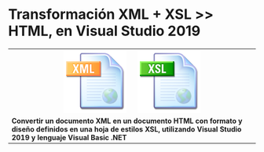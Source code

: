 # Transformación XML + XSL >> HTML, en Visual Studio 2019

<table>
  <tr><td align=center><img src=xml.png>&nbsp;&nbsp;&nbsp;&nbsp;&nbsp;&nbsp;<img src=xsl.png></td></tr>
  <tr><td><b>Convertir un documento XML en un documento HTML con formato y diseño definidos en una hoja de estilos XSL, utilizando Visual Studio 2019 y lenguaje Visual Basic .NET</b></td></tr>
</table>  



